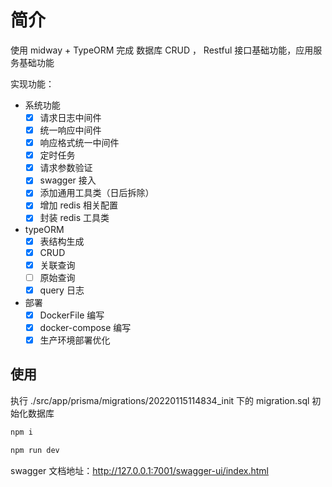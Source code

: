 # 简介

使用 midway + TypeORM 完成 数据库 CRUD ， Restful 接口基础功能，应用服务基础功能

实现功能：

- 系统功能
  - [x] 请求日志中间件
  - [x] 统一响应中间件
  - [x] 响应格式统一中间件
  - [x] 定时任务
  - [x] 请求参数验证
  - [x] swagger 接入
  - [x] 添加通用工具类（日后拆除）
  - [x] 增加 redis 相关配置
  - [x] 封装 redis 工具类
- typeORM
  - [x] 表结构生成
  - [x] CRUD
  - [x] 关联查询
  - [ ] 原始查询
  - [x] query 日志
- 部署
  - [x] DockerFile 编写
  - [x] docker-compose 编写
  - [x] 生产环境部署优化

## 使用

执行 ./src/app/prisma/migrations/20220115114834_init 下的 migration.sql 初始化数据库

```bash
npm i

npm run dev
```

swagger 文档地址：http://127.0.0.1:7001/swagger-ui/index.html
